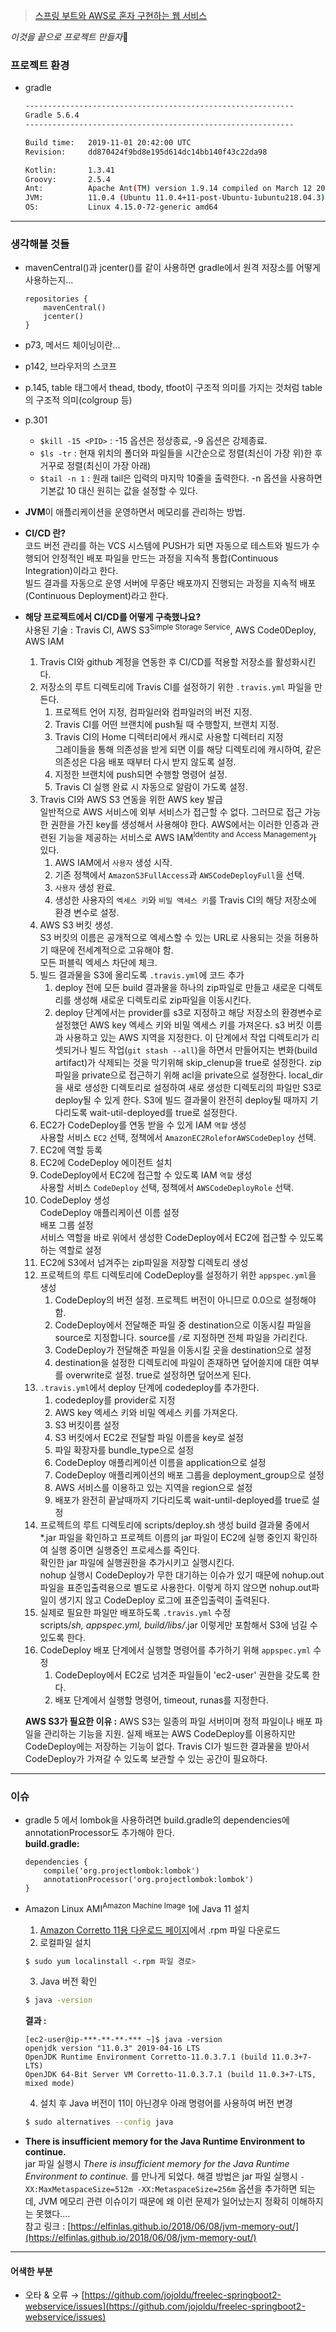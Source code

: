> [스프링 부트와 AWS로 혼자 구현하는 웹 서비스](https://book.naver.com/bookdb/book_detail.nhn?bid=15871738)  

_이것을 끝으로 프로젝트 만들자_&#128640;

### 프로젝트 환경  
* gradle
    ```bash
    ------------------------------------------------------------
    Gradle 5.6.4
    ------------------------------------------------------------

    Build time:   2019-11-01 20:42:00 UTC
    Revision:     dd870424f9bd8e195d614dc14bb140f43c22da98

    Kotlin:       1.3.41
    Groovy:       2.5.4
    Ant:          Apache Ant(TM) version 1.9.14 compiled on March 12 2019
    JVM:          11.0.4 (Ubuntu 11.0.4+11-post-Ubuntu-1ubuntu218.04.3)
    OS:           Linux 4.15.0-72-generic amd64
    ```  

---      

### 생각해볼 것들  
* mavenCentral()과 jcenter()를 같이 사용하면 gradle에서 원격 저장소를 어떻게 사용하는지...
    ```
    repositories {
        mavenCentral()
        jcenter()
    }
    ```  
* p73, 메서드 체이닝이란...  
* p142, 브라우저의 스코프  
* p.145, table 태그에서 thead, tbody, tfoot이 구조적 의미를 가지는 것처럼 table의 구조적 의미(colgroup 등)  
* p.301  
    * `$kill -15 <PID>` : -15 옵션은 정상종료, -9 옵션은 강제종료.
    * `$ls -tr` : 현재 위치의 폴더와 파일들을 시간순으로 정렬(최신이 가장 위)한 후 거꾸로 정렬(최신이 가장 아래)  
    * `$tail -n 1` : 원래 tail은 입력의 마지막 10줄을 출력한다. -n 옵션을 사용하면 기본값 10 대신 원히는 값을 설정할 수 있다.  
* **JVM**이 애플리케이션을 운영하면서 메모리를 관리하는 방법.  
* **CI/CD 란?**  
    코드 버전 관리를 하는 VCS 시스템에 PUSH가 되면 자동으로 테스트와 빌드가 수행되어 안정적인 배포 파일을 만드는 과정을 지속적 통합(Continuous Integration)이라고 한다.  
    빌드 결과를 자동으로 운영 서버에 무중단 배포까지 진행되는 과정을 지속적 배포(Continuous Deployment)라고 한다.  
* **해당 프로젝트에서 CI/CD를 어떻게 구축했나요?**  
    사용된 기술 : Travis CI, AWS S3<sup>Simple Storage Service</sup>, AWS Code0Deploy, AWS IAM  

    1. Travis CI와 github 계정을 연동한 후 CI/CD를 적용할 저장소를 활성화시킨다.  
    2. 저장소의 루트 디렉토리에 Travis CI를 설정하기 위한 `.travis.yml` 파일을 만든다.  
        1. 프로젝트 언어 지정, 컴파일러와 컴파일러의 버전 지정.  
        2. Travis CI를 어떤 브랜치에 push될 때 수행할지, 브랜치 지정.  
        3. Travis CI의 Home 디렉터리에서 캐시로 사용할 디렉터리 지정  
            그레이들을 통해 의존성을 받게 되면 이를 해당 디렉토리에 캐시하여, 같은 의존성은 다음 배포 때부터 다시 받지 않도록 설정.  
        4. 지정한 브랜치에 push되면 수행할 명령어 설정.
        5. Travis CI 실행 완료 시 자동으로 알람이 가도록 설정.
    3. Travis CI와 AWS S3 연동을 위한 AWS key 발급  
        일반적으로 AWS 서비스에 외부 서비스가 접근할 수 없다. 그러므로 접근 가능한 권한을 가진 key를 생성해서 사용해야 한다. AWS에서는 이러한 인증과 관련된 기능을 제공하는 서비스로 AWS IAM<sup>Identity and Access Management</sup>가 있다.  
        1. AWS IAM에서 `사용자` 생성 시작.
        2. 기존 정책에서 `AmazonS3FullAccess`과 `AWSCodeDeployFull`을 선택.
        3. `사용자` 생성 완료.
        4. 생성한 사용자의 `엑세스 키`와 `비밀 액세스 키`를 Travis CI의 해당 저장소에 환경 변수로 설정.
    4. AWS S3 버킷 생성.  
        S3 버킷의 이름은 공개적으로 엑세스할 수 있는 URL로 사용되는 것을 허용하기 때문에 전세계적으로 고유해야 함.  
        모든 퍼블릭 엑세스 차단에 체크.  
    5. 빌드 결과물을 S3에 올리도록 `.travis.yml`에 코드 추가  
        1. deploy 전에 모든 build 결과물을 하나의 zip파일로 만들고 새로운 디렉토리를 생성해 새로운 디렉토리로 zip파일을 이동시킨다.  
        2. deploy 단계에서는 provider를 s3로 지정하고 해당 저장소의 환경변수로 설정했던 AWS key 엑세스 키와 비밀 엑세스 키를 가져온다. s3 버킷 이름과 사용하고 있는 AWS 지역을 지정한다. 이 단계에서 작업 디렉토리가 리셋되거나 빌드 작업(`git stash --all`)을 하면서 만들어지는 변화(build artifact)가 삭제되는 것을 막기위해 skip_clenup을 true로 설정한다. zip 파일을 private으로 접근하기 위해 acl을 private으로 설정한다. local_dir을 새로 생성한 디렉토리로 설정하여 새로 생성한 디렉토리의 파일만 S3로 deploy될 수 있게 한다. S3에 빌드 결과물이 완전히 deploy될 때까지 기다리도록 wait-util-deployed를 true로 설정한다.  
    6. EC2가 CodeDeploy를 연동 받을 수 있게 IAM `역할` 생성  
        사용할 서비스 `EC2` 선택, 정책에서 `AmazonEC2RoleforAWSCodeDeploy` 선택.  
    7. EC2에 역할 등록  
    8. EC2에 CodeDeploy 에이전트 설치  
    9. CodeDeploy에서 EC2에 접근할 수 있도록 IAM `역할` 생성  
        사용할 서비스 `CodeDeploy` 선택, 정책에서 `AWSCodeDeployRole` 선택.
    10. CodeDeploy 생성  
        CodeDeploy 애플리케이션 이름 설정  
        배포 그룹 설정  
        서비스 역할을 바로 위에서 생성한 CodeDeploy에서 EC2에 접근할 수 있도록 하는 역할로 설정  
    11. EC2에 S3에서 넘겨주는 zip파일을 저장할 디렉토리 생성
    12. 프로젝트의 루트 디렉토리에 CodeDeploy를 설정하기 위한 `appspec.yml`을 생성  
        1. CodeDeploy의 버전 설정. 프로젝트 버전이 아니므로 0.0으로 설정해야함.  
        2. CodeDeploy에서 전달해준 파일 중 destination으로 이동시킬 파일을 source로 지정합니다. source를 `/`로 지정하면 전체 파일을 가리킨다.  
        3. CodeDeploy가 전달해준 파일을 이동시킬 곳을 destination으로 설정
        4. destination을 설정한 디렉토리에 파일이 존재하면 덮어쓸지에 대한 여부를 overwrite로 설정. true로 설정하면 덮어쓰게 된다.  
    13. `.travis.yml`에서 deploy 단계에 codedeploy를 추가한다.  
        1. codedeploy를 provider로 지정  
        2. AWS key 엑세스 키와 비밀 엑세스 키를 가져온다.  
        3. S3 버킷이름 설정  
        4. S3 버킷에서 EC2로 전달할 파일 이름을 key로 설정  
        5. 파일 확장자를 bundle_type으로 설정  
        6. CodeDeploy 애플리케이션 이름을 application으로 설정  
        7. CodeDeploy 애플리케이션의 배포 그룹을 deployment_group으로 설정  
        8. AWS 서비스를 이용하고 있는 지역을 region으로 설정  
        9. 배포가 완전히 끝날때까지 기다리도록 wait-until-deployed를 true로 설정  
    14. 프로젝트의 루트 디렉토리에 scripts/deploy.sh 생성
        build 결과물 중에서 *.jar 파일을 확인하고 프로젝트 이름의 jar 파일이 EC2에 실행 중인지 확인하여 실행 중이면 실행중인 프로세스를 죽인다.  
        확인한 jar 파일에 실행권한을 추가시키고 실행시킨다.  
        nohup 실행시 CodeDeploy가 무한 대기하는 이슈가 있기 때문에 nohup.out 파일을 표준입출력용으로 별도로 사용한다. 이렇게 하지 않으면 nohup.out파일이 생기지 않고 CodeDeploy 로그에 표준입출력이 출력된다.  
    15. 실제로 필요한 파일만 배포하도록 `.travis.yml` 수정  
        scripts/*sh, appspec.yml, build/libs/*.jar 이렇게만 포함해서 S3에 넘길 수 있도록 한다.  
    16. CodeDeploy 배포 단계에서 실행할 명령어를 추가하기 위해 `appspec.yml` 수정   
        1. CodeDeploy에서 EC2로 넘겨준 파일들이 'ec2-user' 권한을 갖도록 한다.  
        2. 배포 단계에서 실행할 명령어, timeout, runas를 지정한다.

    **AWS S3가 필요한 이유 :** AWS S3는 일종의 파일 서버이며 정적 파일이나 배포 파일을 관리하는 기능을 지원.
    실제 배포는 AWS CodeDeploy를 이용하지만 CodeDeploy에는 저장하는 기능이 없다. Travis CI가 빌드한 결과물을 받아서 CodeDeploy가 가져갈 수 있도록 보관할 수 있는 공간이 필요하다.

---  

### 이슈  
* gradle 5 에서 lombok을 사용하려면 build.gradle의 dependencies에 annotationProcessor도 추가해야 한다.  
__build.gradle:__  
    ```
    dependencies {
        compile('org.projectlombok:lombok')
        annotationProcessor('org.projectlombok:lombok')
    }
    ```  

* Amazon Linux AMI<sup>Amazon Machine Image</sup> 1에 Java 11 설치  
    1. [Amazon Corretto 11용 다운로드 페이지](https://docs.aws.amazon.com/ko_kr/corretto/latest/corretto-11-ug/downloads-list.html)에서 .rpm 파일 다운로드  
    2. 로컬파일 설치
    ```bash
    $ sudo yum localinstall <.rpm 파일 경로>
    ```  
    3. Java 버전 확인  
    ```bash
    $ java -version
    ```  
    __결과 :__  
    ```
    [ec2-user@ip-***-**-**-*** ~]$ java -version
    openjdk version "11.0.3" 2019-04-16 LTS
    OpenJDK Runtime Environment Corretto-11.0.3.7.1 (build 11.0.3+7-LTS)
    OpenJDK 64-Bit Server VM Corretto-11.0.3.7.1 (build 11.0.3+7-LTS, mixed mode)
    ```  
    4. 설치 후 Java 버전이 11이 아닌경우 아래 명령어를 사용하여 버전 변경  
    ```bash
    $ sudo alternatives --config java
    ```  

* __There is insufficient memory for the Java Runtime Environment to continue.__  
    jar 파일 실행시 _There is insufficient memory for the Java Runtime Environment to continue._ 를 만나게 되었다. 해결 방법은 jar 파일 실행시 `-XX:MaxMetaspaceSize=512m -XX:MetaspaceSize=256m` 옵션을 추가하면 되는데, JVM 메모리 관련 이슈이기 때문에 왜 이런 문제가 일어났는지 정확히 이해하지는 못했다....  
    참고 링크 : [https://elfinlas.github.io/2018/06/08/jvm-memory-out/](https://elfinlas.github.io/2018/06/08/jvm-memory-out/)
---  

#### 어색한 부분  
*  오타 & 오류 → [https://github.com/jojoldu/freelec-springboot2-webservice/issues](https://github.com/jojoldu/freelec-springboot2-webservice/issues)  
